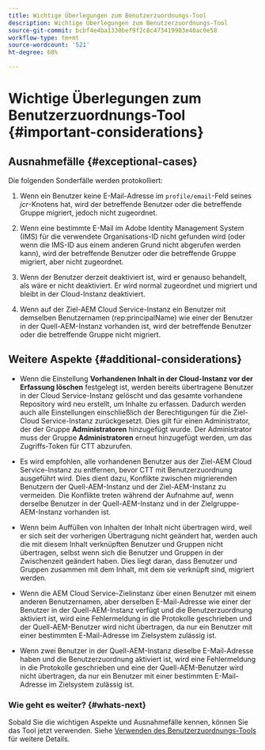 ```yaml
---
title: Wichtige Überlegungen zum Benutzerzuordnungs-Tool
description: Wichtige Überlegungen zum Benutzerzuordnungs-Tool
source-git-commit: bcbf4e4ba1330bef9f2c8c473419903e40ac0e58
workflow-type: tm+mt
source-wordcount: '521'
ht-degree: 68%

---
```



# Wichtige Überlegungen zum Benutzerzuordnungs-Tool {#important-considerations}


## Ausnahmefälle {#exceptional-cases}

Die folgenden Sonderfälle werden protokolliert:

1. Wenn ein Benutzer keine E-Mail-Adresse im `profile/email`-Feld seines *jcr*-Knotens hat, wird der betreffende Benutzer oder die betreffende Gruppe migriert, jedoch nicht zugeordnet.

1. Wenn eine bestimmte E-Mail im Adobe Identity Management System (IMS) für die verwendete Organisations-ID nicht gefunden wird (oder wenn die IMS-ID aus einem anderen Grund nicht abgerufen werden kann), wird der betreffende Benutzer oder die betreffende Gruppe migriert, aber nicht zugeordnet.

1. Wenn der Benutzer derzeit deaktiviert ist, wird er genauso behandelt, als wäre er nicht deaktiviert. Er wird normal zugeordnet und migriert und bleibt in der Cloud-Instanz deaktiviert.

1. Wenn auf der Ziel-AEM Cloud Service-Instanz ein Benutzer mit demselben Benutzernamen (rep:principalName) wie einer der Benutzer in der Quell-AEM-Instanz vorhanden ist, wird der betreffende Benutzer oder die betreffende Gruppe nicht migriert.

## Weitere Aspekte {#additional-considerations}

* Wenn die Einstellung **Vorhandenen Inhalt in der Cloud-Instanz vor der Erfassung löschen** festgelegt ist, werden bereits übertragene Benutzer in der Cloud Service-Instanz gelöscht und das gesamte vorhandene Repository wird neu erstellt, um Inhalte zu erfassen. Dadurch werden auch alle Einstellungen einschließlich der Berechtigungen für die Ziel-Cloud Service-Instanz zurückgesetzt. Dies gilt für einen Administrator, der der Gruppe **Administratoren** hinzugefügt wurde. Der Administrator muss der Gruppe **Administratoren** erneut hinzugefügt werden, um das Zugriffs-Token für CTT abzurufen.

* Es wird empfohlen, alle vorhandenen Benutzer aus der Ziel-AEM Cloud Service-Instanz zu entfernen, bevor CTT mit Benutzerzuordnung ausgeführt wird. Dies dient dazu, Konflikte zwischen migrierenden Benutzern der Quell-AEM-Instanz und der Ziel-AEM-Instanz zu vermeiden. Die Konflikte treten während der Aufnahme auf, wenn derselbe Benutzer in der Quell-AEM-Instanz und in der Zielgruppe-AEM-Instanz vorhanden ist.

* Wenn beim Auffüllen von Inhalten der Inhalt nicht übertragen wird, weil er sich seit der vorherigen Übertragung nicht geändert hat, werden auch die mit diesem Inhalt verknüpften Benutzer und Gruppen nicht übertragen, selbst wenn sich die Benutzer und Gruppen in der Zwischenzeit geändert haben. Dies liegt daran, dass Benutzer und Gruppen zusammen mit dem Inhalt, mit dem sie verknüpft sind, migriert werden.

* Wenn die AEM Cloud Service-Zielinstanz über einen Benutzer mit einem anderen Benutzernamen, aber derselben E-Mail-Adresse wie einer der Benutzer in der Quell-AEM-Instanz verfügt und die Benutzerzuordnung aktiviert ist, wird eine Fehlermeldung in die Protokolle geschrieben und der Quell-AEM-Benutzer wird nicht übertragen, da nur ein Benutzer mit einer bestimmten E-Mail-Adresse im Zielsystem zulässig ist.

* Wenn zwei Benutzer in der Quell-AEM-Instanz dieselbe E-Mail-Adresse haben und die Benutzerzuordnung aktiviert ist, wird eine Fehlermeldung in die Protokolle geschrieben und eine der Quell-AEM-Benutzer wird nicht übertragen, da nur ein Benutzer mit einer bestimmten E-Mail-Adresse im Zielsystem zulässig ist.

### Wie geht es weiter? {#whats-next}

Sobald Sie die wichtigen Aspekte und Ausnahmefälle kennen, können Sie das Tool jetzt verwenden. Siehe [Verwenden des Benutzerzuordnungs-Tools](/help/journey-migration/content-transfer-tool/user-mapping-tool/using-user-mapping-tool.md) für weitere Details.